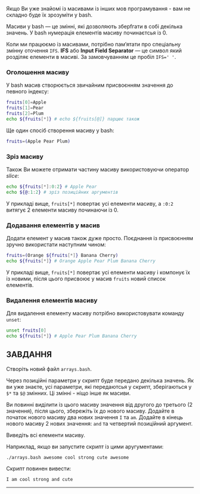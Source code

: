 Якщо Ви уже знайомі із масивами із інших мов програмування - вам не складно буде їх зрозуміти у bash.

Масиви у bash — це змінні, які дозволяють зберfгати в собі декілька значень. У bash нумерація елементів масиву починаєтсья із 0.

Коли ми працюємо із масивами, потрібно пам’ятати про спеціальну змінну оточення `IFS`. **IFS** або **Input Field Separator** — це символ який розділяє елементи в масиві. За замовчуванням це пробіл `IFS=' '`.

### Оголошення масиву

У bash масив створюється звичайним присвоєнням значення до певного індексу:

```bash
fruits[0]=Apple
fruits[1]=Pear
fruits[2]=Plum
echo ${fruits[*]} # echo ${fruits[@]} парцює також
```

Ще один спосіб створення масиву у bash:

```bash
fruits=(Apple Pear Plum)
```

### Зріз масиву

Також Ви можете отримати частину масиву використовуючи оператор _slice_:

```bash
echo ${fruits[*]:0:2} # Apple Pear
echo ${@:1:2} # зріз позиційних аргументів
```

У прикладі вище, `fruits[*]` повертає усі елементи масиву, а `:0:2` витягує 2 елементи масиву починаючи із 0.

### Додавання елементів у масив

Додати елемент у масив також дуже просто. Поєднання із присвоєнням зручно використати наступним чином:

```bash
fruits=(Orange ${fruits[*]} Banana Cherry)
echo ${fruits[*]} # Orange Apple Pear Plum Banana Cherry
```

У прикладі вище, `fruits[*]` повертає усі елементи масиву і компонує їх із новими, після цього присвоює у масив `fruits` новий список елементів.

### Видалення елементів масиву

Для видалення елементу масиву потрібно використовувати команду `unset`:

```bash
unset fruits[0]
echo ${fruits[*]} # Apple Pear Plum Banana Cherry
```

## ЗАВДАННЯ

Створіть новий файл `arrays.bash`.

Через позиційні параметри у скрипт буде передано декілька значень. Як ви уже знаєте, усі параметри, які передаютсья у скрипт, зберігаються у `$*` та `$@` змінних. Ці змінні - ніщо інше як масиви.

Ви повинні виділити із цього масиву значення від другого до третього (2 значення), після цього, збережіть їх до нового масиву. Додайте в початок нового масиву два нових значення `I` та `am`. Додайте в кінець нового масиву 2 нових значення: `and` та четвертий позиційний аргумент.

Виведіть всі елементи масиву.

Наприклад, якщо ви запустите скрипт із цими аругументами:

    ./arrays.bash awesome cool strong cute awesome

Скрипт повинен вивести:

    I am cool strong and cute

---
